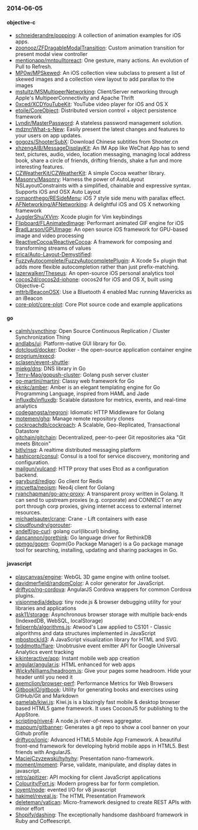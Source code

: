 ### 2014-06-05

#### objective-c
* [schneiderandre/popping](https://github.com/schneiderandre/popping): A collection of animation examples for iOS apps.
* [zoonooz/ZFDragableModalTransition](https://github.com/zoonooz/ZFDragableModalTransition): Custom animation transition for present modal view controller
* [mentionapp/mntpulltoreact](https://github.com/mentionapp/mntpulltoreact): One gesture, many actions. An evolution of Pull to Refresh.
* [MP0w/MPSkewed](https://github.com/MP0w/MPSkewed): An iOS collection view subclass to present a list of skewed images and a collection view layout to add parallax to the images 
* [mstultz/MSMultipeerNetworking](https://github.com/mstultz/MSMultipeerNetworking): Client/Server networking through Apple's MultipeerConnectivity and Apache Thrift
* [0xced/XCDYouTubeKit](https://github.com/0xced/XCDYouTubeKit): YouTube video player for iOS and OS X
* [etoile/CoreObject](https://github.com/etoile/CoreObject): Distributed version control + object persistence framework 
* [Lyndir/MasterPassword](https://github.com/Lyndir/MasterPassword): A stateless password management solution.
* [mdznr/What-s-New](https://github.com/mdznr/What-s-New): Easily present the latest changes and features to your users on app updates.
* [gogozs/ShooterSubX](https://github.com/gogozs/ShooterSubX): Download Chinese subtitles from Shooter.cn
* [xhzengAIB/MessageDisplayKit](https://github.com/xhzengAIB/MessageDisplayKit): An IM App like WeChat App has to send text, pictures, audio, video, location messaging, managing local address book, share a circle of friends, drifting friends, shake a fun and more interesting features.
* [CZWeatherKit/CZWeatherKit](https://github.com/CZWeatherKit/CZWeatherKit): A simple Cocoa weather library.
* [Masonry/Masonry](https://github.com/Masonry/Masonry): Harness the power of AutoLayout NSLayoutConstraints with a simplified, chainable and expressive syntax. Supports iOS and OSX Auto Layout
* [romaonthego/RESideMenu](https://github.com/romaonthego/RESideMenu): iOS 7 style side menu with parallax effect.
* [AFNetworking/AFNetworking](https://github.com/AFNetworking/AFNetworking): A delightful iOS and OS X networking framework
* [JugglerShu/XVim](https://github.com/JugglerShu/XVim): Xcode plugin for Vim keybindings
* [Flipboard/FLAnimatedImage](https://github.com/Flipboard/FLAnimatedImage): Performant animated GIF engine for iOS
* [BradLarson/GPUImage](https://github.com/BradLarson/GPUImage): An open source iOS framework for GPU-based image and video processing
* [ReactiveCocoa/ReactiveCocoa](https://github.com/ReactiveCocoa/ReactiveCocoa): A framework for composing and transforming streams of values
* [erica/Auto-Layout-Demystified](https://github.com/erica/Auto-Layout-Demystified): 
* [FuzzyAutocomplete/FuzzyAutocompletePlugin](https://github.com/FuzzyAutocomplete/FuzzyAutocompletePlugin): A Xcode 5+ plugin that adds more flexible autocompletion rather than just prefix-matching.
* [lazerwalker/Theseus](https://github.com/lazerwalker/Theseus): An open-source iOS personal analytics tool
* [cocos2d/cocos2d-iphone](https://github.com/cocos2d/cocos2d-iphone): cocos2d for iOS and OS X, built using Objective-C
* [mttrb/BeaconOSX](https://github.com/mttrb/BeaconOSX): Use a Bluetooth 4 enabled Mac running Mavericks as an iBeacon
* [core-plot/core-plot](https://github.com/core-plot/core-plot): Core Plot source code and example applications

#### go
* [calmh/syncthing](https://github.com/calmh/syncthing): Open Source Continuous Replication / Cluster Synchronization Thing
* [andlabs/ui](https://github.com/andlabs/ui): Platform-native GUI library for Go.
* [dotcloud/docker](https://github.com/dotcloud/docker): Docker - the open-source application container engine
* [progrium/execd](https://github.com/progrium/execd): 
* [sclasen/event-shuttle](https://github.com/sclasen/event-shuttle): 
* [miekg/dns](https://github.com/miekg/dns): DNS library in Go
* [Terry-Mao/gopush-cluster](https://github.com/Terry-Mao/gopush-cluster): Golang push server cluster
* [go-martini/martini](https://github.com/go-martini/martini): Classy web framework for Go
* [eknkc/amber](https://github.com/eknkc/amber): Amber is an elegant templating engine for Go Programming Language, inspired from HAML and Jade
* [influxdb/influxdb](https://github.com/influxdb/influxdb): Scalable datastore for metrics, events, and real-time analytics
* [codegangsta/negroni](https://github.com/codegangsta/negroni): Idiomatic HTTP Middleware for Golang
* [motemen/ghq](https://github.com/motemen/ghq): Manage remote repository clones
* [cockroachdb/cockroach](https://github.com/cockroachdb/cockroach): A Scalable, Geo-Replicated, Transactional Datastore
* [gitchain/gitchain](https://github.com/gitchain/gitchain): Decentralized, peer-to-peer Git repositories aka "Git meets Bitcoin"
* [bitly/nsq](https://github.com/bitly/nsq): A realtime distributed messaging platform
* [hashicorp/consul](https://github.com/hashicorp/consul): Consul is a tool for service discovery, monitoring and configuration.
* [mailgun/vulcand](https://github.com/mailgun/vulcand): HTTP proxy that uses Etcd as a configuration backend.
* [garyburd/redigo](https://github.com/garyburd/redigo): Go client for Redis
* [jmcvetta/neoism](https://github.com/jmcvetta/neoism): Neo4j client for Golang
* [ryanchapman/go-any-proxy](https://github.com/ryanchapman/go-any-proxy): A transparent proxy written in Golang. It can send to upstream proxies (e.g. corporate) and CONNECT on any port through corp proxies, giving internet access to external internet resources.
* [michaelsauter/crane](https://github.com/michaelsauter/crane): Crane - Lift containers with ease
* [cloudfoundry/gorouter](https://github.com/cloudfoundry/gorouter): 
* [andelf/go-curl](https://github.com/andelf/go-curl): golang curl(libcurl) binding.
* [dancannon/gorethink](https://github.com/dancannon/gorethink): Go language driver for RethinkDB
* [gpmgo/gopm](https://github.com/gpmgo/gopm): Gopm(Go Package Manager) is a Go package manage tool for searching, installing, updating and sharing packages in Go.

#### javascript
* [playcanvas/engine](https://github.com/playcanvas/engine): WebGL 3D game engine with online toolset.
* [davidmerfield/randomColor](https://github.com/davidmerfield/randomColor): A color generator for JavaScript.
* [driftyco/ng-cordova](https://github.com/driftyco/ng-cordova): AngularJS Cordova wrappers for common Cordova plugins.
* [visionmedia/debug](https://github.com/visionmedia/debug): tiny node.js & browser debugging utility for your libraries and applications
* [ask11/storage](https://github.com/ask11/storage): Asynchronous browser storage with multiple back-ends (IndexedDB, WebSQL, localStorage)
* [felipernb/algorithms.js](https://github.com/felipernb/algorithms.js): Atwood's Law applied to CS101 - Classic algorithms and data structures implemented in JavaScript
* [mbostock/d3](https://github.com/mbostock/d3): A JavaScript visualization library for HTML and SVG.
* [toddmotto/flare](https://github.com/toddmotto/flare): Unobtrusive event emitter API for Google Universal Analytics event tracking
* [kikinteractive/app](https://github.com/kikinteractive/app): Instant mobile web app creation
* [angular/angular.js](https://github.com/angular/angular.js): HTML enhanced for web apps
* [WickyNilliams/headroom.js](https://github.com/WickyNilliams/headroom.js): Give your pages some headroom. Hide your header until you need it
* [axemclion/browser-perf](https://github.com/axemclion/browser-perf): Performance Metrics for Web Browsers
* [GitbookIO/gitbook](https://github.com/GitbookIO/gitbook): Utility for generating books and exercises using GitHub/Git and Markdown
* [gamelab/kiwi.js](https://github.com/gamelab/kiwi.js): Kiwi.js is a blazingly fast mobile & desktop browser based HTML5 game framework. It uses CocoonJS for publishing to the AppStore.
* [scripting/river4](https://github.com/scripting/river4): A node.js river-of-news aggregator.
* [mappum/gitbanner](https://github.com/mappum/gitbanner): Generates a git repo to show a cool banner on your Github profile
* [driftyco/ionic](https://github.com/driftyco/ionic): Advanced HTML5 Mobile App Framework. A beautiful front-end framework for developing hybrid mobile apps in HTML5. Best friends with AngularJS.
* [MaciejCzyzewski/hyhyhy](https://github.com/MaciejCzyzewski/hyhyhy): Presentation nano-framework.
* [moment/moment](https://github.com/moment/moment): Parse, validate, manipulate, and display dates in javascript.
* [retro/apitizer](https://github.com/retro/apitizer): API mocking for client JavaScript applications
* [Colourity/Fort.js](https://github.com/Colourity/Fort.js): Modern progress bar for form completion. 
* [joyent/node](https://github.com/joyent/node): evented I/O for v8 javascript
* [hakimel/reveal.js](https://github.com/hakimel/reveal.js): The HTML Presentation Framework
* [deleteman/vatican](https://github.com/deleteman/vatican): Micro-framework designed to create REST APIs with minor effort
* [Shopify/dashing](https://github.com/Shopify/dashing): The exceptionally handsome dashboard framework in Ruby and Coffeescript.
